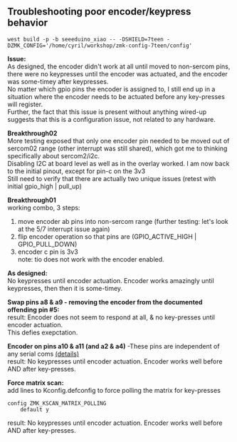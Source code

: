 ## Troubleshooting poor encoder/keypress behavior
```
west build -p -b seeeduino_xiao -- -DSHIELD=7teen -DZMK_CONFIG='/home/cyril/workshop/zmk-config-7teen/config'
```

**Issue:**  
As designed, the encoder didn't work at all until moved to non-sercom pins, there were no keypresses until the encoder was actuated, and the encoder was some-timey after keypresses.  
No matter which gpio pins the encoder is assigned to, I still end up in a situation where the encoder needs to be actuated before any key-presses will register.  
Further, the fact that this issue is present without anything wired-up suggests that this is a configuration issue, not related to any hardware.  

**Breakthrough02**  
More testing exposed that only one encoder pin needed to be moved out of sercom02 range (other interrupt was still shared), which got me to thinking specifically about sercom2/i2c.  
Disabling I2C at board level as well as in the overlay worked. I am now back to the initial pinout, except for pin-c on the 3v3  
Still need to verify that there are actually two unique issues (retest with initial gpio_high |  pull_up)  

**Breakthrough01**  
working combo, 3 steps:  
1) move encoder ab pins into non-sercom range (further testing: let's look at the 5/7 interrupt issue again) 
2) flip encoder operation so that pins are (GPIO_ACTIVE_HIGH | GPIO_PULL_DOWN)  
3) encoder c pin is 3v3  
note: tio does not work with the encoder enabled.  

**As designed:**  
No keypresses until encoder actuation.
Encoder works amazingly until keypresses, then then it is some-timey.  

**Swap pins a8 & a9 - removing the encoder from the documented offending pin #5:**  
result: Encoder does not seem to respond at all, & no key-presses until encoder actuation.  
This defies exepctation.  

**Encoder on pins a10 & a11 (and a2 & a4)** -These pins are independent of any serial coms [(details)](https://github.com/Seeed-Studio/ArduinoCore-samd/blob/master/variants/XIAO_m0/variant.cpp#L22)  
result: No keypresses until encoder actuation.
Encoder works well before AND after key-presses.

**Force matrix scan:**  
add lines to Kconfig.defconfig to force polling the matrix for key-presses  
```
config ZMK_KSCAN_MATRIX_POLLING
    default y
```
result: No keypresses until encoder actuation.
Encoder works well before AND after key-presses.
